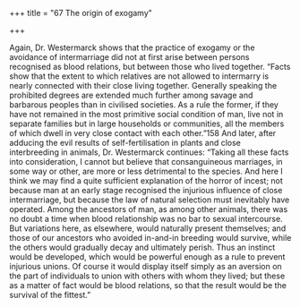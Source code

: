 +++
title = "67 The origin of exogamy"

+++

Again, Dr. Westermarck shows that the practice of exogamy or the avoidance of intermarriage did not at first arise between persons recognised as blood relations, but between those who lived together. “Facts show that the extent to which relatives are not allowed to intermarry is nearly connected with their close living together. Generally speaking the prohibited degrees are extended much further among savage and barbarous peoples than in civilised societies. As a rule the former, if they have not remained in the most primitive social condition of man, live not in separate families but in large households or communities, all the members of which dwell in very close contact with each other.”158 And later, after adducing the evil results of self-fertilisation in plants and close interbreeding in animals, Dr. Westermarck continues: “Taking all these facts into consideration, I cannot but believe that consanguineous marriages, in some way or other, are more or less detrimental to the species. And here I think we may find a quite sufficient explanation of the horror of incest; not because man at an early stage recognised the injurious influence of close intermarriage, but because the law of natural selection must inevitably have operated. Among the ancestors of man, as among other animals, there was no doubt a time when blood relationship was no bar to sexual intercourse. But variations here, as elsewhere, would naturally present themselves; and those of our ancestors who avoided in-and-in breeding would survive, while the others would gradually decay and ultimately perish. Thus an instinct would be developed, which would be powerful enough as a rule to prevent injurious unions. Of course it would display itself simply as an aversion on the part of individuals to union with others with whom they lived; but these as a matter of fact would be blood relations, so that the result would be the survival of the fittest.” 

